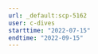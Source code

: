 ```yaml
---
url: _default:scp-5162
user: c-dives
starttime: "2022-07-15"
endtime: "2022-09-15"
---
```

<reserve />
